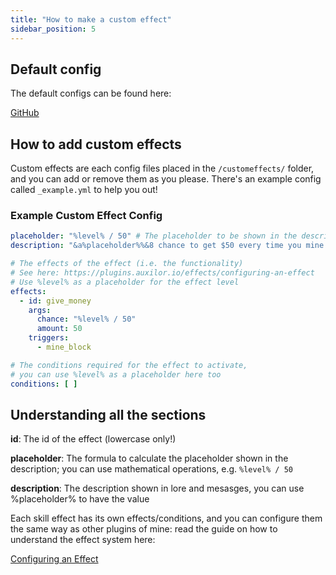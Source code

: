 ```yaml
---
title: "How to make a custom effect"
sidebar_position: 5
---
```


## Default config
The default configs can be found here:

[GitHub](https://github.com/Auxilor/EcoSkills/blob/master/eco-core/core-plugin/src/main/resources/customeffects/)

## How to add custom effects
Custom effects are each config files placed in the `/customeffects/` folder, and you can add or remove them as you please. There's an example config called `_example.yml` to help you out!

### Example Custom Effect Config

```yaml
placeholder: "%level% / 50" # The placeholder to be shown in the description, you can use expressions - eg %level% * 2
description: "&a%placeholder%%&8 chance to get $50 every time you mine a block" # The description to be shown in lore and messages

# The effects of the effect (i.e. the functionality)
# See here: https://plugins.auxilor.io/effects/configuring-an-effect
# Use %level% as a placeholder for the effect level
effects:
  - id: give_money
    args:
      chance: "%level% / 50"
      amount: 50
    triggers:
      - mine_block

# The conditions required for the effect to activate,
# you can use %level% as a placeholder here too
conditions: [ ]
```

## Understanding all the sections

**id**: The id of the effect (lowercase only!)

**placeholder**: The formula to calculate the placeholder shown in the description; you can use mathematical operations, e.g. `%level% / 50`

**description**: The description shown in lore and mesasges, you can use %placeholder% to have the value

Each skill effect has its own effects/conditions, and you can configure them the same way as other plugins of mine: read the guide on how to understand the effect system here:

[Configuring an Effect](https://plugins.auxilor.io/effects/configuring-an-effect)
